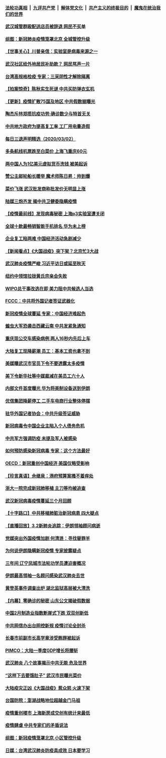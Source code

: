 ####  [法轮功真相](../../../../basic/blob/master/README.md?t=03031602) &nbsp;|&nbsp; [九评共产党](../../../../9ping.md/blob/master/README.md?t=03031602) &nbsp;|&nbsp; [解体党文化](../../../../jtdwh.md/blob/master/README.md?t=03031602)  &nbsp;|&nbsp; [共产主义的终极目的](../../../../gczydzjmd.md/blob/master/README.md?t=03031602) &nbsp;|&nbsp; [魔鬼在统治我们的世界](../../../../mgztzwmdsj.md/blob/master/README.md?t=03031602) 

#### [武汉城管群殴配送店员被辞退 网民不买单](../pages/nsc413/n11911151.md?t=03031602) 

#### [组图：新冠肺炎疫情笼罩北京 全城管控升级](../pages/nsc413/n11911141.md?t=03031602) 

#### [【世事关心】川普亲信：实验室是病毒来源之一](../pages/nsc413/n11910876.md?t=03031602) 

#### [武汉社区给外地居民补助款？ 网民骂声一片](../pages/nsc413/n11910963.md?t=03031602) 

#### [台湾高规格检疫 专家：三采阴性才解除隔离](../pages/nsc413/n11910829.md?t=03031602) 

#### [【拍案惊奇】陈秋实生死谜 中共买防弹衣玄机](../pages/nsc413/n11910939.md?t=03031602) 

#### [【更新】疫情扩散75国及地区 中共假数据曝光](../pages/nsc413/n11890652.md?t=03031602) 

#### [陶杰斥林郑揽抗疫功劳:确诊数少与特首无关](../pages/nsc413/n11910499.md?t=03031602) 

#### [中共地方政府为提高复工率 工厂用电量造假](../pages/nsc413/n11910955.md?t=03031602) 

#### [每日三退声明精选（2020/03/02）](../pages/nsc413/n11910965.md?t=03031602) 

#### [多条航线机票跌至白菜价 上海飞重庆60元](../pages/nsc413/n11910882.md?t=03031602) 

#### [两中国人为1亿美元虚拟货币洗钱 被美起诉](../pages/nsc413/n11910880.md?t=03031602) 

#### [赞公主邮轮船长暖举 魔术师陈日昇：帅到爆](../pages/nsc413/n11910094.md?t=03031602) 

#### [菜价飞涨 武汉批发商称批发价无明显上涨](../pages/nsc413/n11910304.md?t=03031602) 

#### [陆媒三炮齐发 揭中共卫健委隐瞒疫情](../pages/nsc413/n11909414.md?t=03031602) 

#### [【疫情最前线】发现病毒秘密 上海p3实验室遭关闭](../pages/nsc413/n11910640.md?t=03031602) 

#### [全球十款最畅销智能手机排名 华为未上榜](../pages/nsc413/n11910587.md?t=03031602) 

#### [企业复工陷两难 中国经济活动急剧减少](../pages/nsc413/n11910412.md?t=03031602) 

#### [【新闻看点】《大国战疫》突下架？北京忙3大战](../pages/nsc413/n11910118.md?t=03031602) 

#### [武汉肺炎疫情严峻 习近平访日或延至秋天](../pages/nsc413/n11910570.md?t=03031602) 

#### [纽约中领馆拉拢黄氏宗亲会失败](../pages/nsc413/n11910480.md?t=03031602) 

#### [WIPO总干事改选在即 美力阻中共候选人当选](../pages/nsc413/n11910464.md?t=03031602) 

#### [FCCC：中共将外国记者签证武器化](../pages/nsc413/n11910385.md?t=03031602) 

#### [新冠疫情全球蔓延 专家：中国经济难起色](../pages/nsc413/n11910439.md?t=03031602) 

#### [蝗虫大军恐袭击西藏云南 中共发紧急通知](../pages/nsc413/n11910313.md?t=03031602) 

#### [重庆现公交车感染病例 两人16秒内先后上车](../pages/nsc413/n11910260.md?t=03031602) 

#### [大陆复工现降薪潮 员工：基本工资也拿不到](../pages/nsc413/n11910316.md?t=03031602) 

#### [美媒曝武汉市官员下令不要透露太多疫情](../pages/nsc413/n11910086.md?t=03031602) 

#### [美下令新华社等中媒裁减在美员工六十人](../pages/nsc413/n11910256.md?t=03031602) 

#### [内部文件首度曝光 华为将美制设备送到伊朗](../pages/nsc413/n11910211.md?t=03031602) 

#### [优信集团降薪停工 二手车电商行业整体停摆](../pages/nsc413/n11910090.md?t=03031602) 

#### [驻华外国记者协会：中共升级签证威胁](../pages/nsc413/n11910051.md?t=03031602) 

#### [新冠病毒令中国企业主陷入个人债务危机](../pages/nsc413/n11910079.md?t=03031602) 

#### [中共军方强调防疫 未提及军人被感染](../pages/nsc413/n11909922.md?t=03031602) 

#### [如何预防感染新冠病毒 专家：这个方法最好](../pages/nsc413/n11909928.md?t=03031602) 

#### [OECD：新冠重创中国经济 美国仅略受影响](../pages/nsc413/n11910023.md?t=03031602) 

#### [【珍言真语】佘继泉：港府预算案搔不着痒处](../pages/nsc413/n11910011.md?t=03031602) 

#### [浙大一院完成新冠肺移植 主刀等均被追查](../pages/nsc413/n11909752.md?t=03031602) 

#### [武汉新冠病毒疫情蔓延三个月回顾](../pages/nsc413/n11909784.md?t=03031602) 

#### [【十字路口】中共移植肺脏治新冠病患 四大疑点](../pages/nsc413/n11907932.md?t=03031602) 

#### [【直播回放】3.2新肺炎追踪：伊朗领袖顾问病逝](../pages/nsc413/n11909676.md?t=03031602) 

#### [党媒突出外国疫情加剧 何清涟：寻找替罪羊](../pages/nsc413/n11909315.md?t=03031602) 


#### [为何说伊朗隐瞒新冠疫情 专家披露疑点](../pages/nsc413/n11909701.md?t=03031602) 

#### [三年间 辽宁凤城市法轮功学员遭迫害概况](../pages/nsc413/n11907497.md?t=03031602) 

#### [伊朗最高领袖一名顾问感染武汉肺炎去世](../pages/nsc413/n11909593.md?t=03031602) 

#### [黄登英事件调查出炉 湖北监狱高层被大清洗](../pages/nsc413/n11909542.md?t=03031602) 

#### [【内幕】零确诊的秘密 山东公文揭破假数据](../pages/nsc413/n11903914.md?t=03031602) 

#### [中国2月制造业指数断崖式下跌 双双创新低](../pages/nsc413/n11909490.md?t=03031602) 

#### [中共网信办出台网控新规 疫情讨论全封杀](../pages/nsc413/n11908545.md?t=03031602) 

#### [长春市前副市长高学章涉受贿罪被起诉](../pages/nsc413/n11909042.md?t=03031602) 

#### [PIMCO：大陆一季度GDP增长将腰斩](../pages/nsc413/n11908780.md?t=03031602) 

#### [武汉肺炎 八个故事揭示中共无能 危及世界](../pages/nsc413/n11888055.md?t=03031602) 

#### [“这样下去要饿肚子” 武汉市民曝光菜价](../pages/nsc413/n11908526.md?t=03031602) 

#### [大陆疫灾正凶《大国战疫》惹众怒 火速下架](../pages/nsc413/n11908714.md?t=03031602) 

#### [台国防院：澎湖战略地位超越金门马祖](../pages/nsc413/n11908715.md?t=03031602) 

#### [疫情重创楼市 上海新房成交创有统计来最低](../pages/nsc413/n11907827.md?t=03031602) 

#### [疫情肆虐 中共专家们的矛盾说法](../pages/nsc413/n11901914.md?t=03031602) 

#### [组图：新冠疫情笼罩北京 小区管控升级](../pages/nsc413/n11905532.md?t=03031602) 

#### [日媒：台湾武汉肺炎防疫具成效 日本要学习](../pages/nsc413/n11908930.md?t=03031602) 

